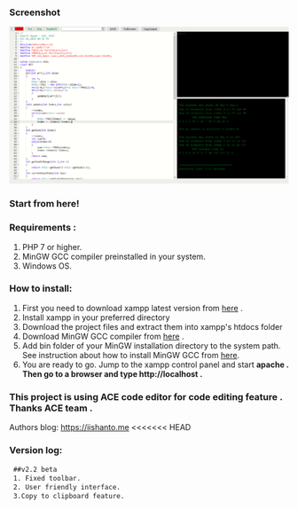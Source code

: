 ### Screenshot
![screenshot](https://github.com/me-sharif-hasan/SDK-9_The-open-source-c-c-plus-plus-web-ide-using-php-and-javascript/raw/master/Screenshotv2.2beta.png)
### Start from here!

### Requirements :

1.  PHP 7 or higher.
2.  MinGW GCC compiler preinstalled in your system.
3.  Windows OS.

### How to install:

1.  First you need to download xampp latest version from [here](https://www.apachefriends.org/download.html) .
2.  Install xampp in your preferred directory
3.  Download the project files and extract them into xampp's htdocs folder
4.  Download MinGW GCC compiler from [here](https://osdn.net/projects/mingw/releases/) .
5.  Add bin folder of your MinGW installation directory to the system path. See instruction about how to install MinGW GCC from [here](http://www.mingw.org/wiki/Getting_Started).
6.  You are ready to go. Jump to the xampp control panel and start **apache **. Then go to a browser and type http://localhost .****
### This project is using ACE code editor for code editing feature . Thanks ACE team .

Authors blog: https://iishanto.me
<<<<<<< HEAD


### Version log:
	 ##v2.2 beta
	 1. Fixed toolbar.
	 2. User friendly interface.
	 3.Copy to clipboard feature.
